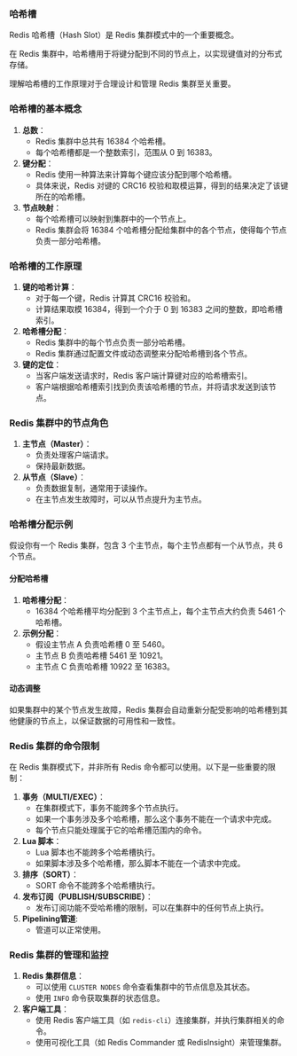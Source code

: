 ### 哈希槽

Redis 哈希槽（Hash Slot）是 Redis 集群模式中的一个重要概念。

在 Redis 集群中，哈希槽用于将键分配到不同的节点上，以实现键值对的分布式存储。

理解哈希槽的工作原理对于合理设计和管理 Redis 集群至关重要。

### 哈希槽的基本概念

1. **总数**：
    - Redis 集群中总共有 16384 个哈希槽。
    - 每个哈希槽都是一个整数索引，范围从 0 到 16383。
2. **键分配**：
    - Redis 使用一种算法来计算每个键应该分配到哪个哈希槽。
    - 具体来说，Redis 对键的 CRC16 校验和取模运算，得到的结果决定了该键所在的哈希槽。
3. **节点映射**：
    - 每个哈希槽可以映射到集群中的一个节点上。
    - Redis 集群会将 16384 个哈希槽分配给集群中的各个节点，使得每个节点负责一部分哈希槽。

### 哈希槽的工作原理

1. **键的哈希计算**：
    - 对于每一个键，Redis 计算其 CRC16 校验和。
    - 计算结果取模 16384，得到一个介于 0 到 16383 之间的整数，即哈希槽索引。
2. **哈希槽分配**：
    - Redis 集群中的每个节点负责一部分哈希槽。
    - Redis 集群通过配置文件或动态调整来分配哈希槽到各个节点。
3. **键的定位**：
    - 当客户端发送请求时，Redis 客户端计算键对应的哈希槽索引。
    - 客户端根据哈希槽索引找到负责该哈希槽的节点，并将请求发送到该节点。

### Redis 集群中的节点角色

1. **主节点（Master）**：
    - 负责处理客户端请求。
    - 保持最新数据。
2. **从节点（Slave）**：
    - 负责数据复制，通常用于读操作。
    - 在主节点发生故障时，可以从节点提升为主节点。

### 哈希槽分配示例

假设你有一个 Redis 集群，包含 3 个主节点，每个主节点都有一个从节点，共 6 个节点。

#### 分配哈希槽

1. **哈希槽分配**：
    - 16384 个哈希槽平均分配到 3 个主节点上，每个主节点大约负责 5461 个哈希槽。
2. **示例分配**：
    - 假设主节点 A 负责哈希槽 0 至 5460。
    - 主节点 B 负责哈希槽 5461 至 10921。
    - 主节点 C 负责哈希槽 10922 至 16383。

#### 动态调整

如果集群中的某个节点发生故障，Redis 集群会自动重新分配受影响的哈希槽到其他健康的节点上，以保证数据的可用性和一致性。

### Redis 集群的命令限制

在 Redis 集群模式下，并非所有 Redis 命令都可以使用。以下是一些重要的限制：

1. **事务（MULTI/EXEC）**：
    - 在集群模式下，事务不能跨多个节点执行。
    - 如果一个事务涉及多个哈希槽，那么这个事务不能在一个请求中完成。
    - 每个节点只能处理属于它的哈希槽范围内的命令。
2. **Lua 脚本**：
    - Lua 脚本也不能跨多个哈希槽执行。
    - 如果脚本涉及多个哈希槽，那么脚本不能在一个请求中完成。
3. **排序（SORT）**：
    - SORT 命令不能跨多个哈希槽执行。
4. **发布订阅（PUBLISH/SUBSCRIBE）**：
    - 发布订阅功能不受哈希槽的限制，可以在集群中的任何节点上执行。
5. **Pipelining管道**:
    - 管道可以正常使用。

### Redis 集群的管理和监控

1. **Redis 集群信息**：
    - 可以使用 `CLUSTER NODES` 命令查看集群中的节点信息及其状态。
    - 使用 `INFO` 命令获取集群的状态信息。
2. **客户端工具**：
    - 使用 Redis 客户端工具（如 `redis-cli`）连接集群，并执行集群相关的命令。
    - 使用可视化工具（如 Redis Commander 或 RedisInsight）来管理集群。
